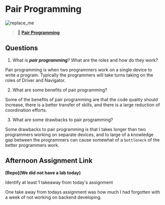 # Pair Programming

![replace_me](https://codeworks.blob.core.windows.net/public/assets/img/illustrations/placeholder.svg)

> **📖 [Pair Programming](https://codeworksacademy.com/fs-student-guide/resources/wk7/01-Pair-Programming)**

## Questions

1. What is ***pair programming***? What are the roles and how do they work?

Pair programming is when two programmers work on a single device to write a program. Typically the programmers will take turns taking on the roles of Driver and Navigator. 

2. What are some benefits of pair programming?

Some of the benefits of pair programming are that the code quality should increase, there is a better transfer of skills, and there is a large reduction of coordination efforts.

3. What are some drawbacks to pair programming?

Some drawbacks to pair programming is that I takes longer than two programmers working on separate devices, and to large of a knowledge gap between the programmers can cause somewhat of a `bottleneck` of the better programmers work.

## Afternoon Assignment Link

**[Repo](We did not have a lab today)**

Identify at least 1 takeaway from today's assignment

One take away from todays assignment was how much I had forgotten with a week of not working on backend developing.